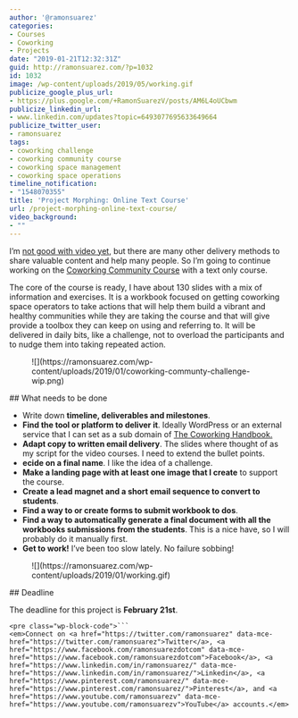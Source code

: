 ```yaml
---
author: '@ramonsuarez'
categories:
- Courses
- Coworking
- Projects
date: "2019-01-21T12:32:31Z"
guid: http://ramonsuarez.com/?p=1032
id: 1032
image: /wp-content/uploads/2019/05/working.gif
publicize_google_plus_url:
- https://plus.google.com/+RamonSuarezV/posts/AM6L4oUCbwm
publicize_linkedin_url:
- www.linkedin.com/updates?topic=6493077695633649664
publicize_twitter_user:
- ramonsuarez
tags:
- coworking challenge
- coworking community course
- coworking space management
- coworking space operations
timeline_notification:
- "1548070355"
title: 'Project Morphing: Online Text Course'
url: /project-morphing-online-text-course/
video_background:
- ""
---
```


I’m [not good with video yet](http://ramonsuarez.com/fail-2-deadlines-and-video/), but there are many other delivery methods to share valuable content and help many people. So I’m going to continue working on the [Coworking Community Course](https://www.coworkinghandbook.com/coworking-community-course-draft/) with a text only course.

The core of the course is ready, I have about 130 slides with a mix of information and exercises. It is a workbook focused on getting coworking space operators to take actions that will help them build a vibrant and healthy communities while they are taking the course and that will give provide a toolbox they can keep on using and referring to. It will be delivered in daily bits, like a challenge, not to overload the participants and to nudge them into taking repeated action.

<figure class="wp-block-image">![](https://ramonsuarez.com/wp-content/uploads/2019/01/coworking-communty-challenge-wip.png)</figure>## What needs to be done

- Write down **timeline, deliverables and milestones**.
- **Find the tool or platform to deliver it**. Ideally WordPress or an external service that I can set as a sub domain of [The Coworking Handbook.](https://www.coworkinghandbook.com)
- **Adapt copy to written email delivery**. The slides where thought of as my script for the video courses. I need to extend the bullet points.
- **ecide on a final name**. I like the idea of a challenge.
- **Make a landing page with at least one image that I create** to support the course.
- **Create a lead magnet and a short email sequence to convert to students**.
- **Find a way to or create forms to submit workbook to dos**.
- **Find a way to automatically generate a final document with all the workbooks submissions from the students**. This is a nice have, so I will probably do it manually first.
- **Get to work!** I’ve been too slow lately. No failure sobbing!

<figure class="wp-block-image">![](https://ramonsuarez.com/wp-content/uploads/2019/01/working.gif)</figure>## Deadline

The deadline for this project is **February 21st**.

```
<pre class="wp-block-code">```
<em>Connect on <a href="https://twitter.com/ramonsuarez" data-mce-href="https://twitter.com/ramonsuarez">Twitter</a>, <a href="https://www.facebook.com/ramonsuarezdotcom" data-mce-href="https://www.facebook.com/ramonsuarezdotcom">Facebook</a>, <a href="https://www.linkedin.com/in/ramonsuarez/" data-mce-href="https://www.linkedin.com/in/ramonsuarez/">Linkedin</a>, <a href="https://www.pinterest.com/ramonsuarez/" data-mce-href="https://www.pinterest.com/ramonsuarez/">Pinterest</a>, and <a href="https://www.youtube.com/ramonsuarezv" data-mce-href="https://www.youtube.com/ramonsuarezv">YouTube</a> accounts.</em>
```
```